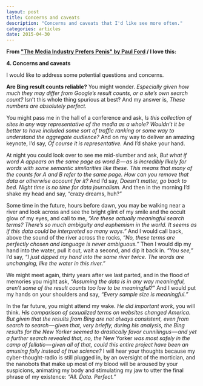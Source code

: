 ```yaml
---
layout: post
title: Concerns and caveats
description: "Concerns and caveats that I'd like see more often."
categories: articles
date: 2015-04-30
---
```


**From ["The Media Industry Prefers Penis" by Paul Ford](https://medium.com/message/the-words-the-media-industry-prefers-5d33e5b021e0) / I love this:** 

**4. Concerns and caveats**

I would like to address some potential questions and concerns.

****Are Bing result counts reliable?**** You might wonder. *Especially given how much they may differ from Google’s result counts, or a site’s own search count?* Isn’t this whole thing spurious at best? And my answer is, *These numbers are absolutely perfect.*

You might pass me in the hall of a conference and ask, *Is this collection of sites in any way representative of the media as a whole? Wouldn’t it be better to have included some sort of traffic ranking or some way to understand the aggregate audience?* And on my way to deliver an amazing keynote, I’d say, *Of course it is representative.* And I’d shake your hand.

At night you could look over to see me mid-slumber and ask, *But what if word A appears on the same page as word B — as is incredibly likely for words with some semantic similarities like these. This means that many of the counts for A and B refer to the same page. How can you remove that data or otherwise account for it?* And I’d say, *Doesn’t matter, go back to bed. Night time is no time for data journalism.* And then in the morning I’d shake my head and say, “crazy dreams, huh?”

Some time in the future, hours before dawn, you may be walking near a river and look across and see the bright glint of my smile and the occult glow of my eyes, and call to me, *“Are these actually meaningful search terms? There’s so much ambiguity and euphemism in the world. It seems as if this data could be interpreted so many ways.”* And I would call back, above the sound of the river across the rocks, *“No, these terms are perfectly chosen and language is never ambiguous.”* Then I would dip my hand into the water, pull it out, wait a second, and dip it back in. *“You see,”* I’d say, *“I just dipped my hand into the same river twice. The words are unchanging, like the water in this river.”*

We might meet again, thirty years after we last parted, and in the flood of memories you might ask, *“Assuming the data is in any way meaningful, aren’t some of the result counts too low to be meaningful?”* And I would put my hands on your shoulders and say, *“Every sample size is meaningful.”*

In the far future, you might attend my wake. *He did important work*, you will think. *His comparison of sexualized terms on websites changed America. But given that the results from Bing are not always consistent, even from search to search — given that, very briefly, during his analysis, the Bing results for the New Yorker seemed to drastically favor cunnilingus — and yet a further search revealed that, no, the* New Yorker *was most safely in the camp of fellatio — given all of that, could this entire project have been an amusing folly instead of true science?* I will hear your thoughts because my cyber-thought-radio is still plugged in, by an oversight of the mortician, and the nanobots that make up most of my blood will be aroused by your suspicions, animating my body and stimulating my jaw to utter the final phrase of my existence: *“All. Data. Perfect.”*
